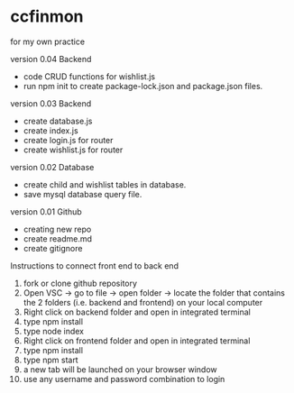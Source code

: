 # ccfinmon
for my own practice

version 0.04
Backend
- code CRUD functions for wishlist.js
- run npm init to create package-lock.json and package.json files.

version 0.03
Backend
- create database.js
- create index.js
- create login.js for router
- create wishlist.js for router

version 0.02
Database
- create child and wishlist tables in database.
- save mysql database query file.

version 0.01
Github
- creating new repo
- create readme.md
- create gitignore

Instructions to connect front end to back end
1. fork or clone github repository
2. Open VSC -> go to file -> open folder -> locate the folder that contains the 2 folders (i.e. backend and frontend) on your local computer 
3. Right click on backend folder and open in integrated terminal 
4. type npm install
5. type node index
6. Right click on frontend folder and open in integrated terminal 
7. type npm install
8. type npm start
9. a new tab will be launched on your browser window
10. use any username and password combination to login